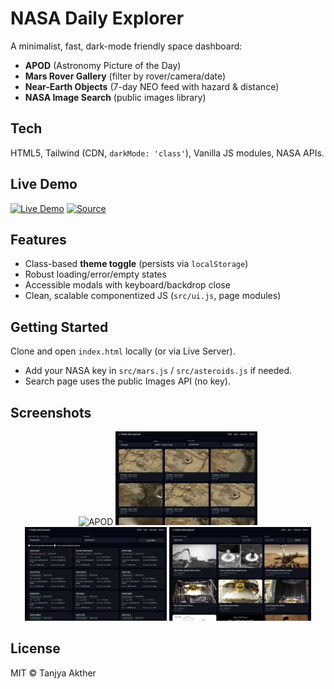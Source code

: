 # NASA Daily Explorer

A minimalist, fast, dark-mode friendly space dashboard:
- **APOD** (Astronomy Picture of the Day)
- **Mars Rover Gallery** (filter by rover/camera/date)
- **Near-Earth Objects** (7-day NEO feed with hazard & distance)
- **NASA Image Search** (public images library)

## Tech
HTML5, Tailwind (CDN, `darkMode: 'class'`), Vanilla JS modules, NASA APIs.

## Live Demo
[![Live Demo](https://img.shields.io/badge/Live-Demo-informational)](https://tanjya.github.io/nasa-portfolio/nasa-daily-explorer)
[![Source](https://img.shields.io/badge/GitHub-Repo-black)](https://github.com/Tanjya/nasa-portfolio)


## Features
- Class-based **theme toggle** (persists via `localStorage`)
- Robust loading/error/empty states
- Accessible modals with keyboard/backdrop close
- Clean, scalable componentized JS (`src/ui.js`, page modules)

## Getting Started
Clone and open `index.html` locally (or via Live Server).
- Add your NASA key in `src/mars.js` / `src/asteroids.js` if needed.
- Search page uses the public Images API (no key).

## Screenshots
<div align="center">
  <img src="./nasa-daily-explorer/assets/" alt="APOD" width="45%"/>
  <img src="./nasa-daily-explorer/assets/mars.png" alt="Mars Rover Gallery" width="45%"/><br/>
  <img src="./nasa-daily-explorer/assets/asteroids.png" alt="Near-Earth Objects" width="45%"/>
  <img src="./nasa-daily-explorer/assets/search.png" alt="NASA Image Search" width="45%"/>
</div>

## License
MIT © Tanjya Akther
